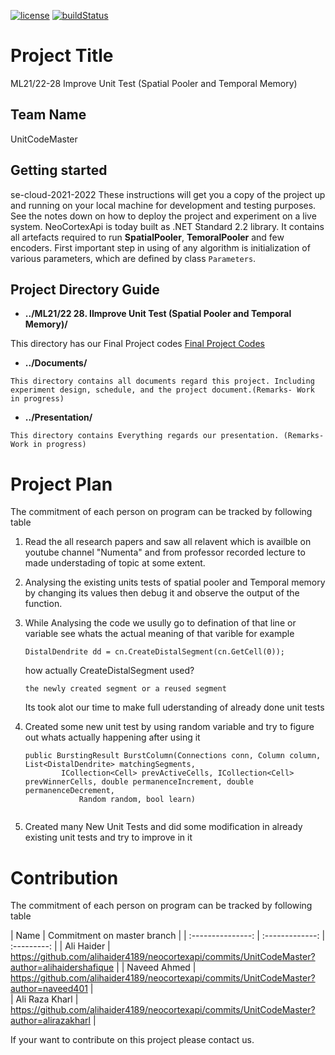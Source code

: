 [![license](https://img.shields.io/github/license/mashape/apistatus.svg?maxAge=2592000)](https://github.com/ddobric/htmdotnet/blob/master/LICENSE)
[![buildStatus](https://github.com/ddobric/neocortexapi/workflows/.NET%20Core/badge.svg)](https://github.com/ddobric/neocortexapi/actions?query=workflow%3A%22.NET+Core%22)
# Project Title
ML21/22-28 Improve Unit Test (Spatial Pooler and Temporal Memory)

## Team Name
UnitCodeMaster

## Getting started

se-cloud-2021-2022
These instructions will get you a copy of the project up and running on your local machine for development and testing purposes.
See the notes down on how to deploy the project and experiment on a live system.
NeoCortexApi is today built as .NET Standard 2.2 library. It contains all artefacts required to run **SpatialPooler**, **TemoralPooler** and few encoders.
First important step in using of any algorithm is initialization of various parameters, which are defined by class `Parameters`.

## Project Directory Guide
* **../ML21/22 28.  IImprove Unit Test (Spatial Pooler and Temporal Memory)/** 

This directory has our Final Project codes 
<a href="https://github.com/alihaider4189/neocortexapi/tree/UnitCodeMaster" target="_blank">Final Project Codes</a>
 
* **../Documents/** 

```
This directory contains all documents regard this project. Including experiment design, schedule, and the project document.(Remarks- Work in progress)

```
* **../Presentation/** 
```
This directory contains Everything regards our presentation. (Remarks- Work in progress)

```
# Project Plan
The commitment of each person on program can be tracked by following table

1. Read the all research papers and saw all relavent which is availble on youtube channel "Numenta" and from professor recorded lecture to made understading
	of topic at some extent.

2. Analysing the existing units tests of spatial pooler and Temporal memory by changing its values then debug it and observe the output of the function.
3. While Analysing the code we usully go to defination of that line or variable see whats the actual meaning of that varible
	 for example
	 ```
	 DistalDendrite dd = cn.CreateDistalSegment(cn.GetCell(0));
	 ```
	 how actually  CreateDistalSegment used?
	 ```
	 the newly created segment or a reused segment
	 ```
	Its took alot our time to make full uderstanding of already done unit tests

4. Created some new unit test by using random variable and try to figure out whats actually happening after using it 
	```
	public BurstingResult BurstColumn(Connections conn, Column column, List<DistalDendrite> matchingSegments,
            ICollection<Cell> prevActiveCells, ICollection<Cell> prevWinnerCells, double permanenceIncrement, double permanenceDecrement,
                Random random, bool learn)

	
	```
5. Created many New Unit Tests and did some modification in already existing unit tests and try to improve in it

# Contribution
The commitment of each person on program can be tracked by following table

| Name | Commitment on master branch |
| :---------------: | :-------------: | :---------: |
| Ali Haider        | https://github.com/alihaider4189/neocortexapi/commits/UnitCodeMaster?author=alihaidershafique | 
| Naveed Ahmed      | https://github.com/alihaider4189/neocortexapi/commits/UnitCodeMaster?author=naveed401 |  
| Ali Raza Kharl    | https://github.com/alihaider4189/neocortexapi/commits/UnitCodeMaster?author=alirazakharl | 

If your want to contribute on this project please contact us. 


